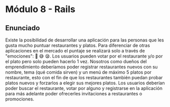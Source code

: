 # Módulo 8 - Rails

## Enunciado

Existe la posibilidad de desarrollar una aplicación para las personas que les gusta mucho puntuar restaurantes y platos. Para diferenciar de otras aplicaciones en el mercado el puntaje se realizará solo a través de "emociones": 🥳 😅 😪.
Los usuarios pueden votar por el restaurante y/o por el plato pero solo pueden hacerlo 1 vez.
Nosotros como dueños del emprendimiento deberíamos poder registrar restaurantes nuevos con su nombre, tema (qué comida sirven) y un menú de máximo 5 platos por restaurante, esto con el fin de que los restaurantes también puedan probar platos nuevos y forzarlos a elegir sus mejores platos.
Los usuarios deberían poder buscar el restaurante, votar por alguno y registrarse en la aplicación para más adelante poder ofrecerles invitaciones a restaurantes o promociones.
